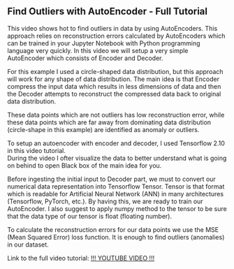 <h2>Find Outliers with AutoEncoder - Full Tutorial </h2>

<p>
This video shows hot to find outliers in data by using AutoEncoders. This approach relies on reconstruction errors calculated by AutoEncoders which can be trained in your Jupyter Notebook with Python programming language very quickly. In this video we will setup a very simple AutoEncoder which consists of Encoder and Decoder.<br>

For this example I used a circle-shaped data distribution, but this approach will work for any shape of data distribution. The main idea is that Encoder compress the input data which results in less dimensions of data and then the Decoder attempts to reconstruct the compressed data back to original data distribution. <br>

These data points which are not outliers has low reconstruction error, while these data points which are far away from dominating data distribution (circle-shape in this example) are identified as anomaly or outliers.<br>

To setup an autoencoder with encoder and decoder, I used Tensorflow 2.10 in this video tutorial.<br>
During the video I ofter visualize the data to better understand what is going on behind to open Black box of the main idea for you.<br>

Before ingesting the initial input to Decoder part, we must to convert our numerical data representation into Tensorflow Tensor. Tensor is that format which is readable for Artificial Neural Network (ANN) in many architectures (Tensorflow, PyTorch, etc.). By having this, we are ready to train our AutoEncoder. I also suggest to apply numpy method to the tensor to be sure that the data type of our tensor is float (floating number).<br>

To calculate the reconstruction errors for our data points we use the MSE (Mean Squared Error) loss function. It is enough to find outliers (anomalies) in our dataset.<br>
</p>


Link to the full video tutorial: [!!! YOUTUBE VIDEO !!!](https://youtu.be/f3FY7ZmoFN4)
